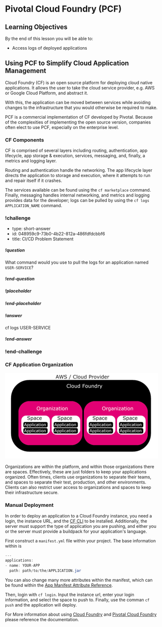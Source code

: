 # Pivotal Cloud Foundry (PCF)

## Learning Objectives

By the end of this lesson you will be able to:

* Access logs of deployed applications

## Using PCF to Simplify Cloud Application Management

Cloud Foundry (CF) is an open source platform for deploying cloud native applications. It allows the user to take the cloud service provider, e.g. AWS or Google Cloud Platform, and abstract it.

With this, the application can be moved between services while avoiding changes to the infrastructure that you would otherwise be required to make.

PCF is a commercial implementation of CF developed by Pivotal. Because of the complexities of implementing the open source version, companies often elect to use PCF, especially on the enterprise level.

### CF Components

CF is comprised of several layers including routing, authentication, app lifecycle, app storage & execution, services, messaging, and, finally, a metrics and logging layer.

Routing and authentication handle the networking. The app lifecycle layer directs the application to storage and execution, where it attempts to run and repair itself if it crashes.

The services available can be found using the `cf marketplace` command. Finally, messaging handles internal networking, and metrics and logging provides data for the developer; logs can be pulled by using the `cf logs APPLICATION_NAME` command.

<!-- >>>>>>>>>>>>>>>>>>>>>> BEGIN CHALLENGE >>>>>>>>>>>>>>>>>>>>>> -->
### !challenge

* type: short-answer
* id: 048959c9-73b0-4b22-812a-486fdfdcbbf6
* title: CI/CD Problem Statement

##### !question
What command would you use to pull the logs for an application named `USER-SERVICE`?
##### !end-question

##### !placeholder

##### !end-placeholder

##### !answer
cf logs USER-SERVICE
##### !end-answer

### !end-challenge

<!-- ======================= END CHALLENGE ======================= -->

### CF Application Organization

![pcf](images/pcf_organization.png)

Organizations are within the platform, and within those organizations there are spaces. Effectively, these are just folders to keep your applications organized. Often times, clients use organizations to separate their teams, and spaces to separate their test, production, and other environments. Clients can also restrict user access to organizations and spaces to keep their infrastructure secure.

### Manual Deployment

In order to deploy an application to a Cloud Foundry instance, you need a login, the instance URL, and the [CF CLI](https://docs.cloudfoundry.org/cf-cli/install-go-cli.html) to be installed. Additionally, the server must support the type of application you are pushing, and either you or the server must provide a buildpack for your application's language.

First construct a `manifest.yml` file within your project. The base information within is
```java
---
applications:
- name: YOUR-APP
  path: path/to/the/APPLICATION.jar
``` 
You can also change many more attributes within the manifest, which can be found within the [App Manifest Attribute Reference](https://docs.cloudfoundry.org/devguide/deploy-apps/manifest-attributes.html).

Then, login with `cf login`. Input the instance url, enter your login information, and select the space to push to. Finally, use the comman `cf push` and the application will deploy.

For More information about using [Cloud Foundry](https://docs.cloudfoundry.org) and [Pivotal Cloud Foundry](https://docs.pivotal.io) please reference the documentation.

